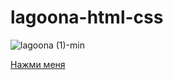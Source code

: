 # lagoona-html-css
![lagoona (1)-min](https://github.com/rshuva1ov/lagoona-landing/assets/102639623/20bc3ca3-056f-432e-9b9f-b105970a2c6a)


[Нажми меня](https://rshuva1ov.github.io/lagoona-landing/)
